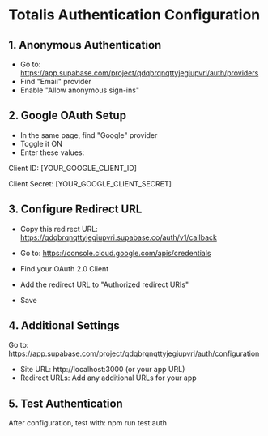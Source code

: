 # Totalis Authentication Configuration

## 1. Anonymous Authentication
- Go to: https://app.supabase.com/project/qdqbrqnqttyjegiupvri/auth/providers
- Find "Email" provider
- Enable "Allow anonymous sign-ins"

## 2. Google OAuth Setup
- In the same page, find "Google" provider
- Toggle it ON
- Enter these values:

Client ID:
[YOUR_GOOGLE_CLIENT_ID]

Client Secret:
[YOUR_GOOGLE_CLIENT_SECRET]

## 3. Configure Redirect URL
- Copy this redirect URL:
https://qdqbrqnqttyjegiupvri.supabase.co/auth/v1/callback

- Go to: https://console.cloud.google.com/apis/credentials
- Find your OAuth 2.0 Client
- Add the redirect URL to "Authorized redirect URIs"
- Save

## 4. Additional Settings
Go to: https://app.supabase.com/project/qdqbrqnqttyjegiupvri/auth/configuration

- Site URL: http://localhost:3000 (or your app URL)
- Redirect URLs: Add any additional URLs for your app

## 5. Test Authentication
After configuration, test with:
npm run test:auth